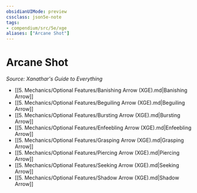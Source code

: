 ```yaml
---
obsidianUIMode: preview
cssclass: json5e-note
tags:
- compendium/src/5e/xge
aliases: ["Arcane Shot"]
---
```

# Arcane Shot
*Source: Xanathar's Guide to Everything* 

- [[5. Mechanics/Optional Features/Banishing Arrow (XGE).md\|Banishing Arrow]]
- [[5. Mechanics/Optional Features/Beguiling Arrow (XGE).md\|Beguiling Arrow]]
- [[5. Mechanics/Optional Features/Bursting Arrow (XGE).md\|Bursting Arrow]]
- [[5. Mechanics/Optional Features/Enfeebling Arrow (XGE).md\|Enfeebling Arrow]]
- [[5. Mechanics/Optional Features/Grasping Arrow (XGE).md\|Grasping Arrow]]
- [[5. Mechanics/Optional Features/Piercing Arrow (XGE).md\|Piercing Arrow]]
- [[5. Mechanics/Optional Features/Seeking Arrow (XGE).md\|Seeking Arrow]]
- [[5. Mechanics/Optional Features/Shadow Arrow (XGE).md\|Shadow Arrow]]